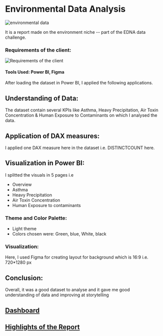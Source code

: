 # Environmental Data Analysis

![environmental data](https://user-images.githubusercontent.com/72240938/194616043-24462951-ff8a-484f-8b82-f935eba7dfd0.png)

It is a report made on the environment niche -- part of the EDNA data challenge.

### Requirements of the client:

![Requirements of the client](https://user-images.githubusercontent.com/72240938/194613009-8285e46f-f63c-4bbf-b303-bb5d94959858.png)

#### Tools Used: Power BI, Figma

After loading the dataset in Power BI, I applied the following applications.

## Understanding of Data:

The dataset contain several KPIs like Asthma, Heavy Precipitation, Air Toxin Concentration & Human Exposure to Contaminants on which I analysed the data.



## Application of DAX measures:
I applied one DAX measure here in the dataset i.e. DISTINCTCOUNT here.

## Visualization in Power BI:

I splitted the visuals in 5 pages i.e 

* Overview
* Asthma
* Heavy Precipitation
* Air Toxin Concentration
* Human Exposure to contaminants

### Theme and Color Palette:
* Light theme
* Colors chosen were: Green, blue, White, black

### Visualization:
Here, I used Figma for creating layout for background which is 16:9 i.e. 720*1280 px

## Conclusion:
Overall, it was a good dataset to analyse and it gave me good understanding of data and improving at storytelling

## [Dashboard](https://lnkd.in/dAC99nUH)

## [Highlights of the Report](https://docs.google.com/presentation/d/1n5DUdO-dAYgEhXo5um5cZs09TcpC2ej3/edit?usp=sharing&ouid=114788542924631223735&rtpof=true&sd=true)


